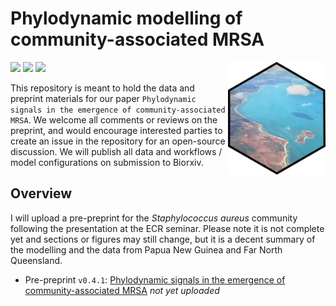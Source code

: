 # Phylodynamic modelling of community-associated MRSA 

<a href='https://github.com/esteinig'><img src='docs/logo.png' align="right" height="180" /></a>

![](https://img.shields.io/badge/lang-nextflow-black.svg)
![](https://img.shields.io/badge/version-0.1.0-purple.svg)
![](https://img.shields.io/badge/biorxiv-v1-blue.svg)

This repository is meant to hold the data and preprint materials for our paper `Phylodynamic signals in the emergence of community-associated MRSA`. We welcome all comments or reviews on the preprint, and would encourage interested parties to create an issue in the repository for an open-source discussion. We will publish all data and workflows / model configurations on submission to Biorxiv.

## Overview 

I will upload a pre-preprint for the *Staphylococcus aureus* community following the presentation at the ECR seminar. Please note it is not complete yet and sections or figures may still change, but it is a decent summary of the modelling and the data from Papua New Guinea and Far North Queensland.

* Pre-preprint `v0.4.1`: [Phylodynamic signals in the emergence of community-associated MRSA]() *not yet uploaded*
